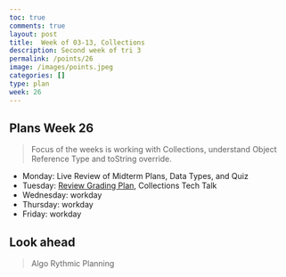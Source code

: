 ```yaml
---
toc: true
comments: true
layout: post
title:  Week of 03-13, Collections
description: Second week of tri 3
permalink: /points/26
image: /images/points.jpeg
categories: []
type: plan
week: 26
---
```


## Plans Week 26
> Focus of the weeks is working with Collections, understand Object Reference Type and toString override.
- Monday: Live Review of Midterm Plans, Data Types, and Quiz
- Tuesday: [Review Grading Plan](https://poway.instructure.com/courses/129699/assignments/2554303), Collections Tech Talk
- Wednesday: workday
- Thursday: workday
- Friday: workday

## Look ahead
>  Algo Rythmic Planning